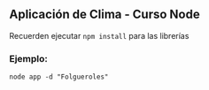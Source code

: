 ## Aplicación de Clima - Curso Node

Recuerden ejecutar ``` npm install ``` para las librerías

### Ejemplo:
```
node app -d "Folgueroles"